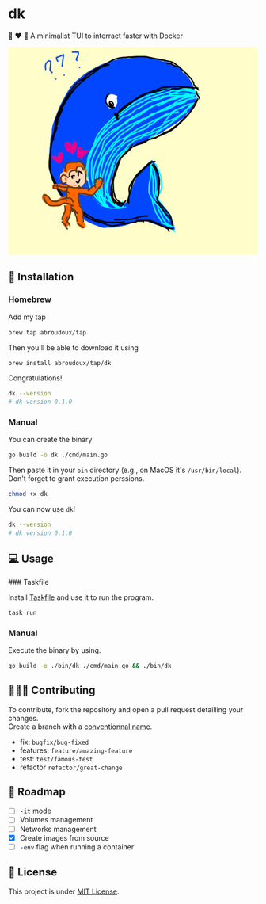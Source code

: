 # dk

🦧 ❤️ 🐳 A minimalist TUI to interract faster with Docker

![Monkey loves Whale by marde (https://drawception.com/player/922067/marde/)](./ressources/monkey-loves-whale.png)

## 🚀 Installation

### Homebrew

Add my tap

```bash
brew tap abroudoux/tap
```

Then you'll be able to download it using

```bash
brew install abroudoux/tap/dk
```

Congratulations!

```bash
dk --version
# dk version 0.1.0
```

### Manual

You can create the binary

```bash
go build -o dk ./cmd/main.go
```

Then paste it in your `bin` directory (e.g., on MacOS it's `/usr/bin/local`). \
Don't forget to grant execution perssions.

```bash
chmod +x dk
```

You can now use `dk`!

```bash
dk --version
# dk version 0.1.0
```

## 💻 Usage

### Taskfile

Install [Taskfile](https://taskfile.dev/installation/) and use it to run the program.

```bash
task run
```

### Manual

Execute the binary by using.

```bash
go build -o ./bin/dk ./cmd/main.go && ./bin/dk
```

## 🧑‍🤝‍🧑 Contributing

To contribute, fork the repository and open a pull request detailling your changes. \
Create a branch with a [conventionnal name](https://tilburgsciencehub.com/building-blocks/collaborate-and-share-your-work/use-github/naming-git-branches/).

- fix: `bugfix/bug-fixed`
- features: `feature/amazing-feature`
- test: `test/famous-test`
- refactor `refactor/great-change`

## 📌 Roadmap

- [ ] `-it` mode
- [ ] Volumes management
- [ ] Networks management
- [x] Create images from source
- [ ] `-env` flag when running a container

## 📑 License

This project is under [MIT License](LICENSE).
